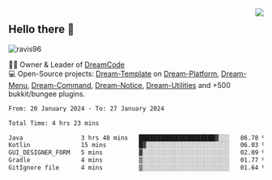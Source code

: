 <img align='right' src="https://github-readme-stats.vercel.app/api?username=Ravis96&show_icons=true">

## Hello there 👋
<p align="left"> <img src="https://komarev.com/ghpvc/?username=ravis96&label=Profile%20views&color=0e75b6&style=flat" alt="ravis96" /> </p>

👨‍💻 Owner & Leader of [DreamCode](https://github.com/DreamPoland) <br>
💻 Open-Source projects: [Dream-Template](https://github.com/DreamPoland/dream-template) on [Dream-Platform](https://github.com/DreamPoland/dream-platform), [Dream-Menu](https://github.com/DreamPoland/dream-menu), [Dream-Command](https://github.com/DreamPoland/dream-command), [Dream-Notice](https://github.com/DreamPoland/dream-notice), [Dream-Utilities](https://github.com/DreamPoland/dream-utilities) and +500 bukkit/bungee plugins.

<!--START_SECTION:waka-->

```txt
From: 20 January 2024 - To: 27 January 2024

Total Time: 4 hrs 23 mins

Java                3 hrs 48 mins   █████████████████████▓░░░   86.78 %
Kotlin              15 mins         █▓░░░░░░░░░░░░░░░░░░░░░░░   06.03 %
GUI_DESIGNER_FORM   5 mins          ▓░░░░░░░░░░░░░░░░░░░░░░░░   02.09 %
Gradle              4 mins          ▒░░░░░░░░░░░░░░░░░░░░░░░░   01.77 %
GitIgnore file      4 mins          ▒░░░░░░░░░░░░░░░░░░░░░░░░   01.64 %
```

<!--END_SECTION:waka-->
